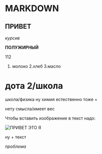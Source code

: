 # MARKDOWN
## ПРИВЕТ
*курсив*


**ПОЛУЖИРНЫЙ**

112

1. молоко
2.хлеб
3.масло
# дота 2/школа

школа/физика
ну химия естественно тоже +


 нету смысла/имеет вес



 Чтобы вставить изображение в текст надо:




  ![ПРИВЕТ ЭТО Я](i.jpg)
  
  ну + текст

  

*проблема*